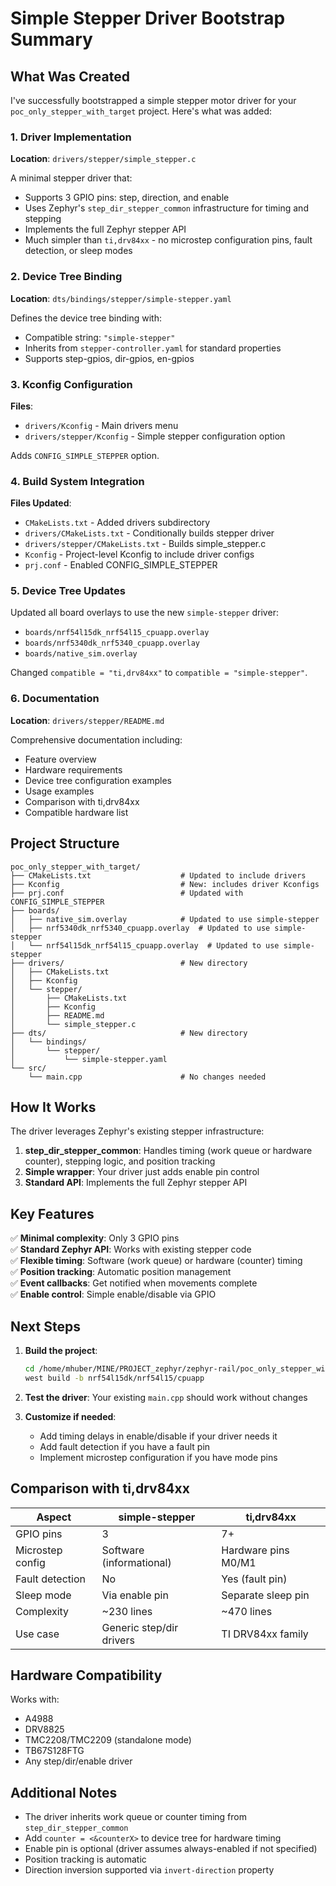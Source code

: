 # Simple Stepper Driver Bootstrap Summary

## What Was Created

I've successfully bootstrapped a simple stepper motor driver for your `poc_only_stepper_with_target` project. Here's what was added:

### 1. Driver Implementation

**Location**: `drivers/stepper/simple_stepper.c`

A minimal stepper driver that:
- Supports 3 GPIO pins: step, direction, and enable
- Uses Zephyr's `step_dir_stepper_common` infrastructure for timing and stepping
- Implements the full Zephyr stepper API
- Much simpler than `ti,drv84xx` - no microstep configuration pins, fault detection, or sleep modes

### 2. Device Tree Binding

**Location**: `dts/bindings/stepper/simple-stepper.yaml`

Defines the device tree binding with:
- Compatible string: `"simple-stepper"`
- Inherits from `stepper-controller.yaml` for standard properties
- Supports step-gpios, dir-gpios, en-gpios

### 3. Kconfig Configuration

**Files**:
- `drivers/Kconfig` - Main drivers menu
- `drivers/stepper/Kconfig` - Simple stepper configuration option

Adds `CONFIG_SIMPLE_STEPPER` option.

### 4. Build System Integration

**Files Updated**:
- `CMakeLists.txt` - Added drivers subdirectory
- `drivers/CMakeLists.txt` - Conditionally builds stepper driver
- `drivers/stepper/CMakeLists.txt` - Builds simple_stepper.c
- `Kconfig` - Project-level Kconfig to include driver configs
- `prj.conf` - Enabled CONFIG_SIMPLE_STEPPER

### 5. Device Tree Updates

Updated all board overlays to use the new `simple-stepper` driver:
- `boards/nrf54l15dk_nrf54l15_cpuapp.overlay`
- `boards/nrf5340dk_nrf5340_cpuapp.overlay`
- `boards/native_sim.overlay`

Changed `compatible = "ti,drv84xx"` to `compatible = "simple-stepper"`.

### 6. Documentation

**Location**: `drivers/stepper/README.md`

Comprehensive documentation including:
- Feature overview
- Hardware requirements
- Device tree configuration examples
- Usage examples
- Comparison with ti,drv84xx
- Compatible hardware list

## Project Structure

```
poc_only_stepper_with_target/
├── CMakeLists.txt                    # Updated to include drivers
├── Kconfig                           # New: includes driver Kconfigs
├── prj.conf                          # Updated with CONFIG_SIMPLE_STEPPER
├── boards/
│   ├── native_sim.overlay            # Updated to use simple-stepper
│   ├── nrf5340dk_nrf5340_cpuapp.overlay  # Updated to use simple-stepper
│   └── nrf54l15dk_nrf54l15_cpuapp.overlay  # Updated to use simple-stepper
├── drivers/                          # New directory
│   ├── CMakeLists.txt
│   ├── Kconfig
│   └── stepper/
│       ├── CMakeLists.txt
│       ├── Kconfig
│       ├── README.md
│       └── simple_stepper.c
├── dts/                              # New directory
│   └── bindings/
│       └── stepper/
│           └── simple-stepper.yaml
└── src/
    └── main.cpp                      # No changes needed
```

## How It Works

The driver leverages Zephyr's existing stepper infrastructure:

1. **step_dir_stepper_common**: Handles timing (work queue or hardware counter), stepping logic, and position tracking
2. **Simple wrapper**: Your driver just adds enable pin control
3. **Standard API**: Implements the full Zephyr stepper API

## Key Features

✅ **Minimal complexity**: Only 3 GPIO pins  
✅ **Standard Zephyr API**: Works with existing stepper code  
✅ **Flexible timing**: Software (work queue) or hardware (counter) timing  
✅ **Position tracking**: Automatic position management  
✅ **Event callbacks**: Get notified when movements complete  
✅ **Enable control**: Simple enable/disable via GPIO  

## Next Steps

1. **Build the project**:
   ```bash
   cd /home/mhuber/MINE/PROJECT_zephyr/zephyr-rail/poc_only_stepper_with_target
   west build -b nrf54l15dk/nrf54l15/cpuapp
   ```

2. **Test the driver**: Your existing `main.cpp` should work without changes

3. **Customize if needed**:
   - Add timing delays in enable/disable if your driver needs it
   - Add fault detection if you have a fault pin
   - Implement microstep configuration if you have mode pins

## Comparison with ti,drv84xx

| Aspect | simple-stepper | ti,drv84xx |
|--------|---------------|------------|
| GPIO pins | 3 | 7+ |
| Microstep config | Software (informational) | Hardware pins M0/M1 |
| Fault detection | No | Yes (fault pin) |
| Sleep mode | Via enable pin | Separate sleep pin |
| Complexity | ~230 lines | ~470 lines |
| Use case | Generic step/dir drivers | TI DRV84xx family |

## Hardware Compatibility

Works with:
- A4988
- DRV8825
- TMC2208/TMC2209 (standalone mode)
- TB67S128FTG
- Any step/dir/enable driver

## Additional Notes

- The driver inherits work queue or counter timing from `step_dir_stepper_common`
- Add `counter = <&counterX>` to device tree for hardware timing
- Enable pin is optional (driver assumes always-enabled if not specified)
- Position tracking is automatic
- Direction inversion supported via `invert-direction` property
